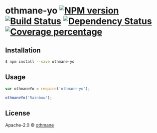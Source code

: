 # othmane-yo [![NPM version][npm-image]][npm-url] [![Build Status][travis-image]][travis-url] [![Dependency Status][daviddm-image]][daviddm-url] [![Coverage percentage][coveralls-image]][coveralls-url]
> 

## Installation

```sh
$ npm install --save othmane-yo
```

## Usage

```js
var othmaneYo = require('othmane-yo');

othmaneYo('Rainbow');
```
## License

Apache-2.0 © [othmane]()


[npm-image]: https://badge.fury.io/js/othmane-yo.svg
[npm-url]: https://npmjs.org/package/othmane-yo
[travis-image]: https://travis-ci.org/oth1113/othmane-yo.svg?branch=master
[travis-url]: https://travis-ci.org/oth1113/othmane-yo
[daviddm-image]: https://david-dm.org/oth1113/othmane-yo.svg?theme=shields.io
[daviddm-url]: https://david-dm.org/oth1113/othmane-yo
[coveralls-image]: https://coveralls.io/repos/oth1113/othmane-yo/badge.svg
[coveralls-url]: https://coveralls.io/r/oth1113/othmane-yo
